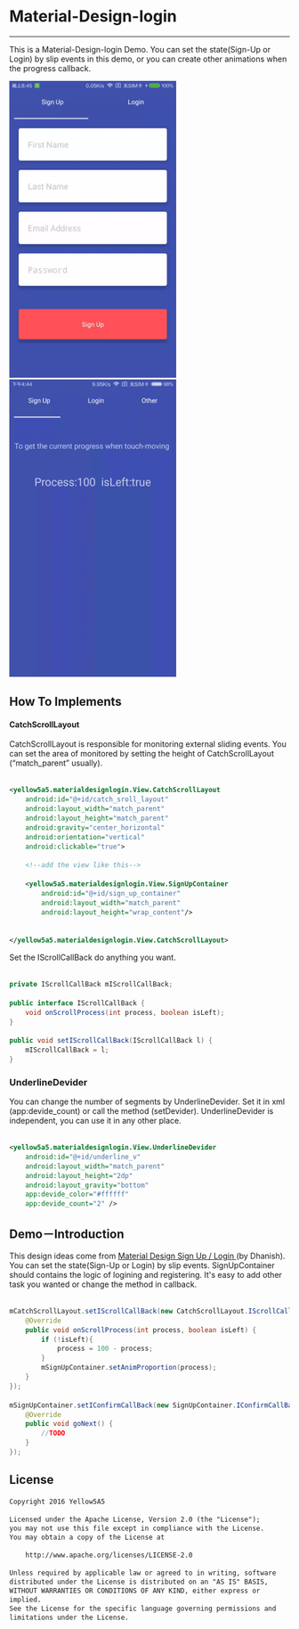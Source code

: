 # Material-Design-login

---

This is a Material-Design-login Demo. You can set the state(Sign-Up or Login)  by slip events in this demo, or you can create other animations when the progress callback.

<img src="image/demo_show1.gif" width=300></img>
<img src="image/demo_show2.gif" width=300></img>

## How To Implements

#### CatchScrollLayout

CatchScrollLayout is responsible for monitoring external sliding events. 
You can set the area of monitored by setting the height of CatchScrollLayout (“match_parent” usually).

```xml

<yellow5a5.materialdesignlogin.View.CatchScrollLayout
    android:id="@+id/catch_sroll_layout"
    android:layout_width="match_parent"
    android:layout_height="match_parent"
    android:gravity="center_horizontal"
    android:orientation="vertical"
    android:clickable="true">
    
    <!--add the view like this-->
    
    <yellow5a5.materialdesignlogin.View.SignUpContainer
        android:id="@+id/sign_up_container"
        android:layout_width="match_parent"
        android:layout_height="wrap_content"/>
    

</yellow5a5.materialdesignlogin.View.CatchScrollLayout>
```

Set the IScrollCallBack do anything you want.

```java

private IScrollCallBack mIScrollCallBack;

public interface IScrollCallBack {
    void onScrollProcess(int process, boolean isLeft);
}

public void setIScrollCallBack(IScrollCallBack l) {
    mIScrollCallBack = l;
}
```

### UnderlineDevider

You can change the number of segments by UnderlineDevider. Set it in xml (app:devide_count) or call the method (setDevider). UnderlineDevider is independent, you can use it in any other place.

```xml

<yellow5a5.materialdesignlogin.View.UnderlineDevider
    android:id="@+id/underline_v"
    android:layout_width="match_parent"
    android:layout_height="2dp"
    android:layout_gravity="bottom"
    app:devide_color="#ffffff"
    app:devide_count="2" />
```


## Demo－Introduction

This design ideas come from [Material Design Sign Up / Login
](http://www.material.uplabs.com/posts/material-design-sign-up-login)(by Dhanish). You can set the state(Sign-Up or Login)  by slip events. SignUpContainer should contains the logic of logining and registering. It's easy to add other task you wanted or change the method in callback.

```java

mCatchScrollLayout.setIScrollCallBack(new CatchScrollLayout.IScrollCallBack() {
    @Override
    public void onScrollProcess(int process, boolean isLeft) {
        if (!isLeft){
            process = 100 - process;
        }
        mSignUpContainer.setAnimProportion(process);
    }
});

mSignUpContainer.setIConfirmCallBack(new SignUpContainer.IConfirmCallBack() {
    @Override
    public void goNext() {
        //TODO
    }
});
```


## License

    Copyright 2016 Yellow5A5
    
    Licensed under the Apache License, Version 2.0 (the "License");
    you may not use this file except in compliance with the License.
    You may obtain a copy of the License at
    
        http://www.apache.org/licenses/LICENSE-2.0
    
    Unless required by applicable law or agreed to in writing, software
    distributed under the License is distributed on an "AS IS" BASIS,
    WITHOUT WARRANTIES OR CONDITIONS OF ANY KIND, either express or implied.
    See the License for the specific language governing permissions and
    limitations under the License.
